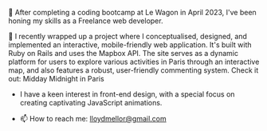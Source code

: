 🔭 After completing a coding bootcamp at Le Wagon in April 2023, I've been honing my skills as a Freelance web developer.

🌱 I recently wrapped up a project where I conceptualised, designed, and implemented an interactive, mobile-friendly web application. It's built with Ruby on Rails and uses the Mapbox API. The site serves as a dynamic platform for users to explore various activities in Paris through an interactive map, and also features a robust, user-friendly commenting system. Check it out: Midday Midnight in Paris

- I have a keen interest in front-end design, with a special focus on creating captivating JavaScript animations.

- 📫 How to reach me: lloydmellor@gmail.com
